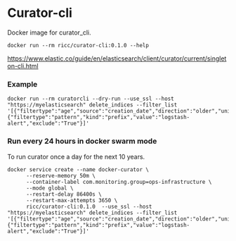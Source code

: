 # Curator-cli

Docker image for curator_cli.

```
docker run --rm ricc/curator-cli:0.1.0 --help
```

https://www.elastic.co/guide/en/elasticsearch/client/curator/current/singleton-cli.html


### Example

```
docker run --rm curatorcli --dry-run --use_ssl --host "https://myelasticsearch" delete_indices --filter_list '[{"filtertype":"age","source":"creation_date","direction":"older","unit":"days","unit_count":1},{"filtertype":"pattern","kind":"prefix","value":"logstash-alert","exclude":"True"}]'
```

### Run every 24 hours in docker swarm mode

To run curator once a day for the next 10 years.
```
docker service create --name docker-curator \
      --reserve-memory 50m \
      --container-label com.monitoring.group=ops-infrastructure \
      --mode global \
      --restart-delay 86400s \
      --restart-max-attempts 3650 \
      ricc/curator-cli:0.1.0  --use_ssl --host "https://myelasticsearch" delete_indices --filter_list '[{"filtertype":"age","source":"creation_date","direction":"older","unit":"days","unit_count":1},{"filtertype":"pattern","kind":"prefix","value":"logstash-alert","exclude":"True"}]'
```
